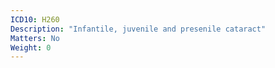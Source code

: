 ```yaml
---
ICD10: H260
Description: "Infantile, juvenile and presenile cataract"
Matters: No
Weight: 0
---
```


